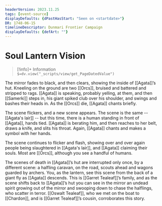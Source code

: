 ```yaml
---
headerVersion: 2023.11.25
tags: [event-source]
displayDefaults: {dPastHasStart: "Seen on <startdate>"}
DR: 1748-06-15
timelineDescriptor: Dunmari Frontier Campaign
displayDefaults: {defArt: ""}
---
```

# Soul Lantern Vision
>[!info]+ Information  
> `$=dv.view("_scripts/view/get_PageDatedValue")`


The mirror fades to black, and then clears, showing the inside of [[Agata]]’s hut. Kneeling on the ground are two [[Orcs]], bruised and battered and stripped to rags. [[Agata]] is speaking, probably yelling, at them, and then [[Samerki]] steps in, his giant spiked club over his shoulder, and swings and bashes their heads in. As the [[Orcs]] die, [[Agata]] chants briefly.

The scene flickers, and a new scene appears. The scene is the same -- [[Agata's lair]] -- but this time, there is a human standing in front of [[Agata]], hands tied. [[Agata]] is berating him, and then reaches to her belt, draws a knife, and slits his throat. Again, [[Agata]] chants and makes a symbol with her hands. 

The scene continues to flicker and flash, showing over and over again people being slaughtered in [[Agata's lair]], and [[Agata]] claiming their souls. Most are [[Orcs]], although you see a handful of humans. 

The scenes of death in [[Agata]]’s hut are interrupted only once, by a different scene: a halfling caravan, on the road, scouts ahead and wagons guarded by archers. You, as the lantern, see this scene from the back of a giant fly as [[Agata]] descends. This is [[Garret Tealeaf]]’s family, and as the scene shifts back to [[Agata]]’s hut you can see in the mirror an undead spirit growing out of the mirror and swooping down to chase the halflings, who scatter in terror. [[Oswalt Tealeaf]], who we met on the boat to [[Chardon]], and is [[Garret Tealeaf]]’s cousin, corroborates this story.